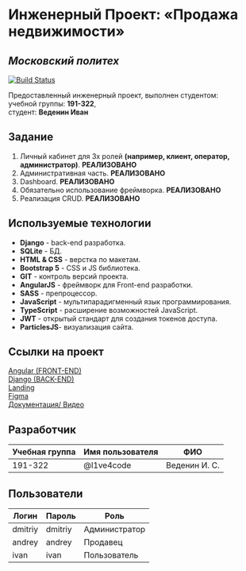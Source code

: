 # Инженерный Проект: «Продажа недвижимости»

## _Московский политех_

[![Build Status](https://travis-ci.org/joemccann/dillinger.svg?branch=master)](https://travis-ci.org/joemccann/dillinger)

Предоставленный инженерный проект, выполнен студентом:<br>
учебной группы: **191-322**,<br>
студент: **Веденин Иван**

## Задание
1. Личный кабинет для 3х ролей **(например, клиент, оператор, администратор)**. **РЕАЛИЗОВАНО**
2. Административная часть. **РЕАЛИЗОВАНО**
3. Dashboard. **РЕАЛИЗОВАНО**
4. Обязательно использование фреймворка. **РЕАЛИЗОВАНО**
5. Реализация CRUD. **РЕАЛИЗОВАНО**


## Используемые технологии

- **Django** - back-end разработка.
- **SQLite** - БД.
- **HTML & CSS** - верстка по макетам.
- **Bootstrap 5** - CSS и JS библиотека.
- **GIT** - контроль версий проекта.
- **AngularJS** - фреймворк для Front-end разработки.
- **SASS** - препроцессор.
- **JavaScript** - мультипарадигменный язык программирования.
- **TypeScript** - расширение возможностей JavaScript.
- **JWT** - открытый стандарт для создания токенов доступа.
- **ParticlesJS**- визуализация сайта.

## Ссылки на проект

[Angular (FRONT-END)](http://angular.std-926.ist.mospolytech.ru/#/)<br>
[Django (BACK-END)](http://backend.std-926.ist.mospolytech.ru)<br>
[Landing](http://landing.std-926.ist.mospolytech.ru)<br>
[Figma](https://www.figma.com/file/HzJN1cCQWIEdNOmO0rWa5v/Инженерный-проект-2021-%7C-Продажа-недвижимости?node-id=0%3A1)<br>
[Документация/ Видео](https://drive.google.com/drive/folders/1srb4Q2POpqu1eIKVLq4gjeO_auyjaUKD?usp=sharing)<br>

## Разработчик

| Учебная группа | Имя пользователя | ФИО           |
| -------------- | ---------------- | ------------- |
| 191-322        | @l1ve4code       | Веденин И. С. |

## Пользователи

| Логин   | Пароль  | Роль          |
| ------- | ------- | ------------- |
| dmitriy | dmitriy | Администратор |
| andrey  | andrey  | Продавец      |
| ivan    | ivan    | Пользователь  |
